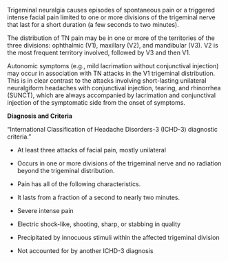 Trigeminal neuralgia causes episodes of spontaneous pain or a triggered intense facial pain limited to one or more divisions of the trigeminal nerve that last for a short duration (a few seconds to two minutes).

The distribution of TN pain may be in one or more of the territories of the three divisions: ophthalmic (V1), maxillary (V2), and mandibular (V3). V2 is the most frequent territory involved, followed by V3 and then V1.

Autonomic symptoms (e.g., mild lacrimation without conjunctival injection) may occur in association with TN attacks in the V1 trigeminal distribution. This is in clear contrast to the attacks involving short-lasting unilateral neuralgiform headaches with conjunctival injection, tearing, and rhinorrhea (SUNCT), which are always accompanied by lacrimation and conjunctival injection of the symptomatic side from the onset of symptoms.

**Diagnosis and Criteria**

“International Classification of Headache Disorders-3 (ICHD-3) diagnostic criteria.”

- At least three attacks of facial pain, mostly unilateral

- Occurs in one or more divisions of the trigeminal nerve and no radiation beyond the trigeminal distribution.

- Pain has all of the following characteristics.

- It lasts from a fraction of a second to nearly two minutes.
- Severe intense pain
- Electric shock-like, shooting, sharp, or stabbing in quality

- Precipitated by innocuous stimuli within the affected trigeminal division

- Not accounted for by another ICHD-3 diagnosis